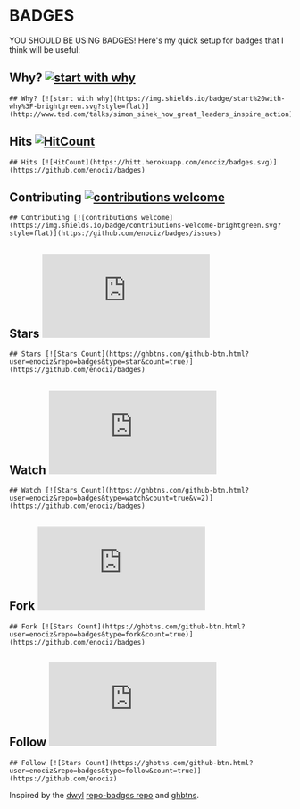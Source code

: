 # BADGES

YOU SHOULD BE USING BADGES! Here's my quick setup for badges that I think will be useful:

## Why? [![start with why](https://img.shields.io/badge/start%20with-why%3F-brightgreen.svg?style=flat)](http://www.ted.com/talks/simon_sinek_how_great_leaders_inspire_action)

```
## Why? [![start with why](https://img.shields.io/badge/start%20with-why%3F-brightgreen.svg?style=flat)](http://www.ted.com/talks/simon_sinek_how_great_leaders_inspire_action)
```

## Hits [![HitCount](https://hitt.herokuapp.com/enociz/badges.svg)](https://github.com/enociz/badges)

```
## Hits [![HitCount](https://hitt.herokuapp.com/enociz/badges.svg)](https://github.com/enociz/badges)
```

## Contributing [![contributions welcome](https://img.shields.io/badge/contributions-welcome-brightgreen.svg?style=flat)](https://github.com/enociz/badges/issues)

```
## Contributing [![contributions welcome](https://img.shields.io/badge/contributions-welcome-brightgreen.svg?style=flat)](https://github.com/enociz/badges/issues)
```

## Stars [![Stars Count](https://ghbtns.com/github-btn.html?user=enociz&repo=badges&type=star&count=true)](https://github.com/enociz/badges)

```
## Stars [![Stars Count](https://ghbtns.com/github-btn.html?user=enociz&repo=badges&type=star&count=true)](https://github.com/enociz/badges)
```

## Watch [![Stars Count](https://ghbtns.com/github-btn.html?user=enociz&repo=badges&type=watch&count=true&v=2)](https://github.com/enociz/badges)

```
## Watch [![Stars Count](https://ghbtns.com/github-btn.html?user=enociz&repo=badges&type=watch&count=true&v=2)](https://github.com/enociz/badges)
```

## Fork [![Stars Count](https://ghbtns.com/github-btn.html?user=enociz&repo=badges&type=fork&count=true)](https://github.com/enociz/badges)

```
## Fork [![Stars Count](https://ghbtns.com/github-btn.html?user=enociz&repo=badges&type=fork&count=true)](https://github.com/enociz/badges)
```

## Follow [![Stars Count](https://ghbtns.com/github-btn.html?user=enociz&repo=badges&type=follow&count=true)](https://github.com/enociz)

```
## Follow [![Stars Count](https://ghbtns.com/github-btn.html?user=enociz&repo=badges&type=follow&count=true)](https://github.com/enociz)
```

Inspired by the [dwyl](http://www.dwyl.io) [repo-badges repo](https://github.com/dwyl/repo-badges) and [ghbtns](https://ghbtns.com/).
